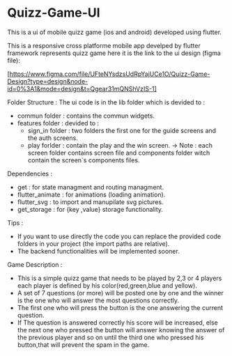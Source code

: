 # Quizz-Game-UI
This is a ui of mobile quizz game (ios and android) developed using flutter.

This is a responsive cross platforme mobile app develped by flutter framework represents quizz game here it is the link to the ui design (figma file):

[https://www.figma.com/file/UFteNYsdzsUdRpYajUCe1O/Quizz-Game-Design?type=design&node-id=0%3A1&mode=design&t=Qgear31mQNShVzIS-1]

Folder Structure :
  The ui code is in the lib folder which is devided to :
   - commun folder : contains the commun widgets.
   - features folder : devided to :
      - sign_in folder : two folders the first one for the guide screens and the auth screens.
      - play forlder : contain the play and the win screen.
    -> Note : each screen folder contains screen file and components folder witch contain the screen`s components files.

Dependencies : 
  - get : for state managment and routing managment.
  - flutter_animate : for animations (loading animation).
  - flutter_svg : to import and manupilate svg pictures.
  - get_storage : for {key ,value} storage functionality.

Tips :
  - If you want to use directly the code you can replace the provided code folders in your project (the import paths are 
    relative).
  - The backend functionalities will be implemented sooner.

Game Description :
  - This is a simple quizz game that needs to be played by 2,3 or 4 players each player is defined by his color(red,green,blue 
    and yellow).
  - A set of 7 questions (or more) will be posted one by one and the winner is the one who will answer the most questions correctly.
  - The first one who will press the button is the one answering the current question.
  - If The question is answered correctly his score will be increased, else the next one who pressed the button will answer 
    knowing the answer of the previous player and so on until the third one who pressed his button,that will prevent the spam 
    in the game.
